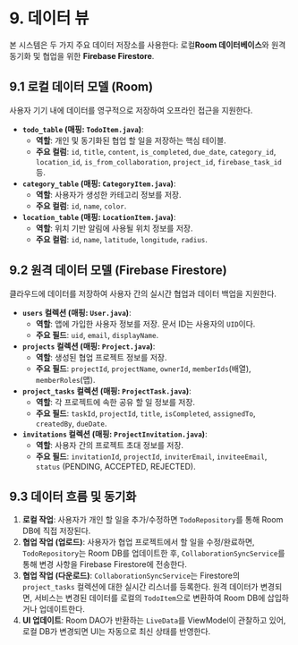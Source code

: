 # 9. 데이터 뷰

본 시스템은 두 가지 주요 데이터 저장소를 사용한다: 로컬**Room 데이터베이스**와 원격 동기화 및 협업을 위한 **Firebase Firestore**.

## 9.1 로컬 데이터 모델 (Room)
사용자 기기 내에 데이터를 영구적으로 저장하여 오프라인 접근을 지원한다.

*   **`todo_table` (매핑: `TodoItem.java`)**:
    *   **역할**: 개인 및 동기화된 협업 할 일을 저장하는 핵심 테이블.
    *   **주요 컬럼**: `id`, `title`, `content`, `is_completed`, `due_date`, `category_id`, `location_id`, `is_from_collaboration`, `project_id`, `firebase_task_id` 등.
*   **`category_table` (매핑: `CategoryItem.java`)**:
    *   **역할**: 사용자가 생성한 카테고리 정보를 저장.
    *   **주요 컬럼**: `id`, `name`, `color`.
*   **`location_table` (매핑: `LocationItem.java`)**:
    *   **역할**: 위치 기반 알림에 사용될 위치 정보를 저장.
    *   **주요 컬럼**: `id`, `name`, `latitude`, `longitude`, `radius`.

## 9.2 원격 데이터 모델 (Firebase Firestore)
클라우드에 데이터를 저장하여 사용자 간의 실시간 협업과 데이터 백업을 지원한다.

*   **`users` 컬렉션 (매핑: `User.java`)**:
    *   **역할**: 앱에 가입한 사용자 정보를 저장. 문서 ID는 사용자의 `UID`이다.
    *   **주요 필드**: `uid`, `email`, `displayName`.
*   **`projects` 컬렉션 (매핑: `Project.java`)**:
    *   **역할**: 생성된 협업 프로젝트 정보를 저장.
    *   **주요 필드**: `projectId`, `projectName`, `ownerId`, `memberIds`(배열), `memberRoles`(맵).
*   **`project_tasks` 컬렉션 (매핑: `ProjectTask.java`)**:
    *   **역할**: 각 프로젝트에 속한 공유 할 일 정보를 저장.
    *   **주요 필드**: `taskId`, `projectId`, `title`, `isCompleted`, `assignedTo`, `createdBy`, `dueDate`.
*   **`invitations` 컬렉션 (매핑: `ProjectInvitation.java`)**:
    *   **역할**: 사용자 간의 프로젝트 초대 정보를 저장.
    *   **주요 필드**: `invitationId`, `projectId`, `inviterEmail`, `inviteeEmail`, `status` (PENDING, ACCEPTED, REJECTED).

## 9.3 데이터 흐름 및 동기화
1.  **로컬 작업**: 사용자가 개인 할 일을 추가/수정하면 `TodoRepository`를 통해 Room DB에 직접 저장된다.
2.  **협업 작업 (업로드)**: 사용자가 협업 프로젝트에서 할 일을 수정/완료하면, `TodoRepository`는 Room DB를 업데이트한 후, `CollaborationSyncService`를 통해 변경 사항을 Firebase Firestore에 전송한다.
3.  **협업 작업 (다운로드)**: `CollaborationSyncService`는 Firestore의 `project_tasks` 컬렉션에 대한 실시간 리스너를 등록한다. 원격 데이터가 변경되면, 서비스는 변경된 데이터를 로컬의 `TodoItem`으로 변환하여 Room DB에 삽입하거나 업데이트한다.
4.  **UI 업데이트**: Room DAO가 반환하는 `LiveData`를 ViewModel이 관찰하고 있어, 로컬 DB가 변경되면 UI는 자동으로 최신 상태를 반영한다.
